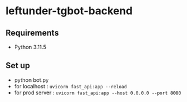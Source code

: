 # leftunder-tgbot-backend

## Requirements

- Python 3.11.5

## Set up

- python bot.py
- for localhost : ```uvicorn fast_api:app --reload```
- for prod server : ```uvicorn fast_api:app --host 0.0.0.0 --port 8080```
